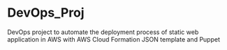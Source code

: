 # DevOps_Proj
DevOps project to automate the deployment process of  static web application in AWS with AWS Cloud Formation JSON template and Puppet
